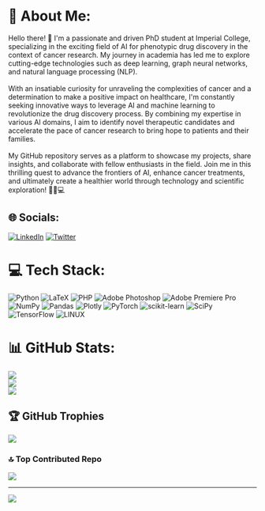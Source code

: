 # 💫 About Me:
Hello there! 👋 I'm a passionate and driven PhD student at Imperial College, specializing in the exciting field of AI for phenotypic drug discovery in the context of cancer research. My journey in academia has led me to explore cutting-edge technologies such as deep learning, graph neural networks, and natural language processing (NLP).<br><br>With an insatiable curiosity for unraveling the complexities of cancer and a determination to make a positive impact on healthcare, I'm constantly seeking innovative ways to leverage AI and machine learning to revolutionize the drug discovery process. By combining my expertise in various AI domains, I aim to identify novel therapeutic candidates and accelerate the pace of cancer research to bring hope to patients and their families.<br><br>My GitHub repository serves as a platform to showcase my projects, share insights, and collaborate with fellow enthusiasts in the field. Join me in this thrilling quest to advance the frontiers of AI, enhance cancer treatments, and ultimately create a healthier world through technology and scientific exploration! 🚀🔬💻


## 🌐 Socials:
[![LinkedIn](https://img.shields.io/badge/LinkedIn-%230077B5.svg?logo=linkedin&logoColor=white)](https://linkedin.com/in/qianrong-guo) [![Twitter](https://img.shields.io/badge/Twitter-%231DA1F2.svg?logo=Twitter&logoColor=white)](https://twitter.com/GuoChloe1) 

# 💻 Tech Stack:
![Python](https://img.shields.io/badge/python-3670A0?style=plastic&logo=python&logoColor=ffdd54) ![LaTeX](https://img.shields.io/badge/latex-%23008080.svg?style=plastic&logo=latex&logoColor=white) ![PHP](https://img.shields.io/badge/php-%23777BB4.svg?style=plastic&logo=php&logoColor=white) ![Adobe Photoshop](https://img.shields.io/badge/adobephotoshop-%2331A8FF.svg?style=plastic&logo=adobephotoshop&logoColor=white) ![Adobe Premiere Pro](https://img.shields.io/badge/Adobe%20Premiere%20Pro-9999FF.svg?style=plastic&logo=Adobe%20Premiere%20Pro&logoColor=white) ![NumPy](https://img.shields.io/badge/numpy-%23013243.svg?style=plastic&logo=numpy&logoColor=white) ![Pandas](https://img.shields.io/badge/pandas-%23150458.svg?style=plastic&logo=pandas&logoColor=white) ![Plotly](https://img.shields.io/badge/Plotly-%233F4F75.svg?style=plastic&logo=plotly&logoColor=white) ![PyTorch](https://img.shields.io/badge/PyTorch-%23EE4C2C.svg?style=plastic&logo=PyTorch&logoColor=white) ![scikit-learn](https://img.shields.io/badge/scikit--learn-%23F7931E.svg?style=plastic&logo=scikit-learn&logoColor=white) ![SciPy](https://img.shields.io/badge/SciPy-%230C55A5.svg?style=plastic&logo=scipy&logoColor=%white) ![TensorFlow](https://img.shields.io/badge/TensorFlow-%23FF6F00.svg?style=plastic&logo=TensorFlow&logoColor=white) ![LINUX](https://img.shields.io/badge/Linux-FCC624?style=plastic&logo=linux&logoColor=black)
# 📊 GitHub Stats:
![](https://github-readme-stats.vercel.app/api?username=Rong830&theme=default&hide_border=false&include_all_commits=false&count_private=false)<br/>
![](https://github-readme-streak-stats.herokuapp.com/?user=Rong830&theme=default&hide_border=false)<br/>
![](https://github-readme-stats.vercel.app/api/top-langs/?username=Rong830&theme=default&hide_border=false&include_all_commits=false&count_private=false&layout=compact)

## 🏆 GitHub Trophies
![](https://github-profile-trophy.vercel.app/?username=Rong830&theme=radical&no-frame=false&no-bg=true&margin-w=4)

### 🔝 Top Contributed Repo
![](https://github-contributor-stats.vercel.app/api?username=Rong830&limit=5&theme=chalk&combine_all_yearly_contributions=true)

---
[![](https://visitcount.itsvg.in/api?id=Rong830&icon=0&color=0)](https://visitcount.itsvg.in)

<!-- Proudly created with GPRM ( https://gprm.itsvg.in ) -->

